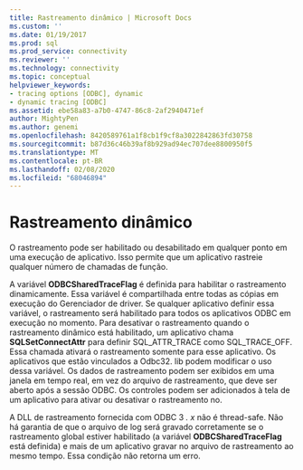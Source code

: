 ```yaml
---
title: Rastreamento dinâmico | Microsoft Docs
ms.custom: ''
ms.date: 01/19/2017
ms.prod: sql
ms.prod_service: connectivity
ms.reviewer: ''
ms.technology: connectivity
ms.topic: conceptual
helpviewer_keywords:
- tracing options [ODBC], dynamic
- dynamic tracing [ODBC]
ms.assetid: ebe58a83-a7b0-4747-86c8-2af2940471ef
author: MightyPen
ms.author: genemi
ms.openlocfilehash: 8420589761a1f8cb1f9cf8a3022842863fd30758
ms.sourcegitcommit: b87d36c46b39af8b929ad94ec707dee8800950f5
ms.translationtype: MT
ms.contentlocale: pt-BR
ms.lasthandoff: 02/08/2020
ms.locfileid: "68046894"
---
```

# <a name="dynamic-tracing"></a>Rastreamento dinâmico
O rastreamento pode ser habilitado ou desabilitado em qualquer ponto em uma execução de aplicativo. Isso permite que um aplicativo rastreie qualquer número de chamadas de função.  
  
 A variável **ODBCSharedTraceFlag** é definida para habilitar o rastreamento dinamicamente. Essa variável é compartilhada entre todas as cópias em execução do Gerenciador de driver. Se qualquer aplicativo definir essa variável, o rastreamento será habilitado para todos os aplicativos ODBC em execução no momento. Para desativar o rastreamento quando o rastreamento dinâmico está habilitado, um aplicativo chama **SQLSetConnectAttr** para definir SQL_ATTR_TRACE como SQL_TRACE_OFF. Essa chamada ativará o rastreamento somente para esse aplicativo. Os aplicativos que estão vinculados a Odbc32. lib podem modificar o uso dessa variável. Os dados de rastreamento podem ser exibidos em uma janela em tempo real, em vez do arquivo de rastreamento, que deve ser aberto após a sessão ODBC. Os controles podem ser adicionados à tela de um aplicativo para ativar ou desativar o rastreamento no.  
  
 A DLL de rastreamento fornecida com ODBC 3 *. x* não é thread-safe. Não há garantia de que o arquivo de log será gravado corretamente se o rastreamento global estiver habilitado (a variável **ODBCSharedTraceFlag** está definida) e mais de um aplicativo gravar no arquivo de rastreamento ao mesmo tempo. Essa condição não retorna um erro.
